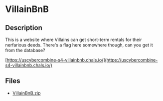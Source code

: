 # VillainBnB

## Description

This is a website where Villains can get short-term rentals for their nerfarious deeds. There's a flag here somewhere though, can you get it from the database?

[https://uscybercombine-s4-villainbnb.chals.io/](https://uscybercombine-s4-villainbnb.chals.io/)

## Files

* [VillainBnB.zip](files/VillainBnB.zip)

